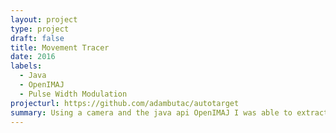 ```yaml
---
layout: project
type: project
draft: false
title: Movement Tracer
date: 2016
labels:
  - Java
  - OpenIMAJ
  - Pulse Width Modulation
projecturl: https://github.com/adambutac/autotarget
summary: Using a camera and the java api OpenIMAJ I was able to extract movement across a flat surface at a set distance.  I then fed the movement data into a controller also programmed in java which then sends a pwm signal to servo motors via the audio auxillary output of a laptop.  The servos controlled the pan and tilt of a laser pointer.
---
```


